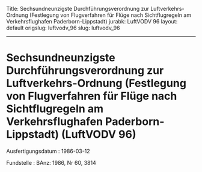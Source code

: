 Title: Sechsundneunzigste Durchführungsverordnung zur Luftverkehrs-Ordnung (Festlegung
  von Flugverfahren für Flüge nach Sichtflugregeln am Verkehrsflughafen Paderborn-Lippstadt)
jurabk: LuftVODV 96
layout: default
origslug: luftvodv_96
slug: luftvodv_96

---

# Sechsundneunzigste Durchführungsverordnung zur Luftverkehrs-Ordnung (Festlegung von Flugverfahren für Flüge nach Sichtflugregeln am Verkehrsflughafen Paderborn-Lippstadt) (LuftVODV 96)

Ausfertigungsdatum
:   1986-03-12

Fundstelle
:   BAnz: 1986, Nr 60, 3814


